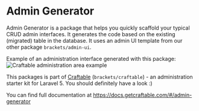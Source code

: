 # Admin Generator

Admin Generator is a package that helps you quickly scaffold your typical CRUD admin interfaces. It generates the code based on the existing (migrated) table in the database. It uses an admin UI template from our other package `brackets/admin-ui`.

Example of an administration interface generated with this package:
![Craftable administration area example](https://docs.getcraftable.com/assets/posts-crud.png "Craftable administration area example")

This packages is part of [Craftable](https://github.com/BRACKETS-by-TRIAD/craftable) (`brackets/craftable`) - an administration starter kit for Laravel 5. You should definitely have a look :)

You can find full documentation at https://docs.getcraftable.com/#/admin-generator
